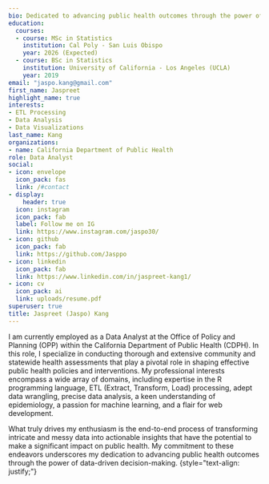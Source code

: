 ```yaml
---
bio: Dedicated to advancing public health outcomes through the power of data-driven decision-making.
education:
  courses:
  - course: MSc in Statistics
    institution: Cal Poly - San Luis Obispo 
    year: 2026 (Expected)
  - course: BSc in Statistics
    institution: University of California - Los Angeles (UCLA)
    year: 2019
email: "jaspo.kang@gmail.com"
first_name: Jaspreet
highlight_name: true
interests:
- ETL Processing
- Data Analysis
- Data Visualizations
last_name: Kang
organizations:
- name: California Department of Public Health
role: Data Analyst
social:
- icon: envelope
  icon_pack: fas
  link: /#contact
- display:
    header: true
  icon: instagram
  icon_pack: fab
  label: Follow me on IG
  link: https://www.instagram.com/jaspo30/
- icon: github
  icon_pack: fab
  link: https://github.com/Jasppo
- icon: linkedin
  icon_pack: fab
  link: https://www.linkedin.com/in/jaspreet-kang1/
- icon: cv
  icon_pack: ai
  link: uploads/resume.pdf
superuser: true
title: Jaspreet (Jaspo) Kang
---
```


I am currently employed as a Data Analyst at the Office of Policy and Planning (OPP) within the California Department of Public Health (CDPH). In this role, I specialize in conducting thorough and extensive community and statewide health assessments that play a pivotal role in shaping effective public health policies and interventions. My professional interests encompass a wide array of domains, including expertise in the R programming language, ETL (Extract, Transform, Load) processing, adept data wrangling, precise data analysis, a keen understanding of epidemiology, a passion for machine learning, and a flair for web development.

What truly drives my enthusiasm is the end-to-end process of transforming intricate and messy data into actionable insights that have the potential to make a significant impact on public health. My commitment to these endeavors underscores my dedication to advancing public health outcomes through the power of data-driven decision-making.
{style="text-align: justify;"}
